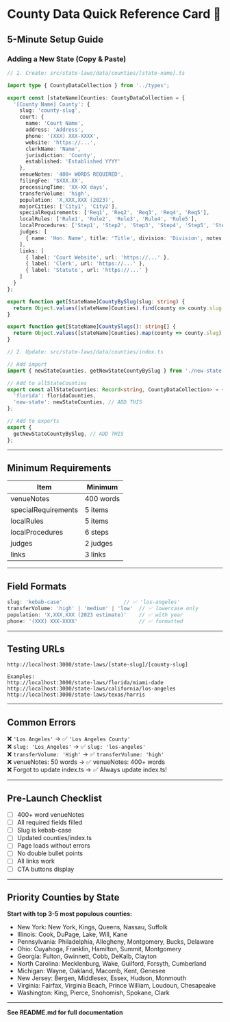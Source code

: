 # County Data Quick Reference Card 🚀

## 5-Minute Setup Guide

### Adding a New State (Copy & Paste)

```typescript
// 1. Create: src/state-laws/data/counties/[state-name].ts

import type { CountyDataCollection } from '../types';

export const [stateName]Counties: CountyDataCollection = {
  '[County Name] County': {
    slug: 'county-slug',
    court: {
      name: 'Court Name',
      address: 'Address',
      phone: '(XXX) XXX-XXXX',
      website: 'https://...',
      clerkName: 'Name',
      jurisdiction: 'County',
      established: 'Established YYYY'
    },
    venueNotes: '400+ WORDS REQUIRED',
    filingFee: '$XXX.XX',
    processingTime: 'XX-XX days',
    transferVolume: 'high',
    population: 'X,XXX,XXX (2023)',
    majorCities: ['City1', 'City2'],
    specialRequirements: ['Req1', 'Req2', 'Req3', 'Req4', 'Req5'],
    localRules: ['Rule1', 'Rule2', 'Rule3', 'Rule4', 'Rule5'],
    localProcedures: ['Step1', 'Step2', 'Step3', 'Step4', 'Step5', 'Step6'],
    judges: [
      { name: 'Hon. Name', title: 'Title', division: 'Division', notes: 'Notes', experience: 'Experience' }
    ],
    links: [
      { label: 'Court Website', url: 'https://...' },
      { label: 'Clerk', url: 'https://...' },
      { label: 'Statute', url: 'https://...' }
    ]
  }
};

export function get[StateName]CountyBySlug(slug: string) {
  return Object.values([stateName]Counties).find(county => county.slug === slug);
}

export function get[StateName]CountySlugs(): string[] {
  return Object.values([stateName]Counties).map(county => county.slug);
}
```

```typescript
// 2. Update: src/state-laws/data/counties/index.ts

// Add import
import { newStateCounties, getNewStateCountyBySlug } from './new-state';

// Add to allStateCounties
export const allStateCounties: Record<string, CountyDataCollection> = {
  'florida': floridaCounties,
  'new-state': newStateCounties, // ADD THIS
};

// Add to exports
export {
  getNewStateCountyBySlug, // ADD THIS
};
```

---

## Minimum Requirements

| Item | Minimum |
|------|---------|
| venueNotes | 400 words |
| specialRequirements | 5 items |
| localRules | 5 items |
| localProcedures | 6 steps |
| judges | 2 judges |
| links | 3 links |

---

## Field Formats

```typescript
slug: 'kebab-case'                    // ✅ 'los-angeles'
transferVolume: 'high' | 'medium' | 'low'  // ✅ lowercase only
population: 'X,XXX,XXX (2023 estimate)'    // ✅ with year
phone: '(XXX) XXX-XXXX'                    // ✅ formatted
```

---

## Testing URLs

```
http://localhost:3000/state-laws/[state-slug]/[county-slug]

Examples:
http://localhost:3000/state-laws/florida/miami-dade
http://localhost:3000/state-laws/california/los-angeles
http://localhost:3000/state-laws/texas/harris
```

---

## Common Errors

❌ `'Los Angeles'` → ✅ `'Los Angeles County'`  
❌ `slug: 'Los_Angeles'` → ✅ `slug: 'los-angeles'`  
❌ `transferVolume: 'High'` → ✅ `transferVolume: 'high'`  
❌ venueNotes: 50 words → ✅ venueNotes: 400+ words  
❌ Forgot to update index.ts → ✅ Always update index.ts!

---

## Pre-Launch Checklist

- [ ] 400+ word venueNotes
- [ ] All required fields filled
- [ ] Slug is kebab-case
- [ ] Updated counties/index.ts
- [ ] Page loads without errors
- [ ] No double bullet points
- [ ] All links work
- [ ] CTA buttons display

---

## Priority Counties by State

**Start with top 3-5 most populous counties:**

- New York: New York, Kings, Queens, Nassau, Suffolk
- Illinois: Cook, DuPage, Lake, Will, Kane
- Pennsylvania: Philadelphia, Allegheny, Montgomery, Bucks, Delaware
- Ohio: Cuyahoga, Franklin, Hamilton, Summit, Montgomery
- Georgia: Fulton, Gwinnett, Cobb, DeKalb, Clayton
- North Carolina: Mecklenburg, Wake, Guilford, Forsyth, Cumberland
- Michigan: Wayne, Oakland, Macomb, Kent, Genesee
- New Jersey: Bergen, Middlesex, Essex, Hudson, Monmouth
- Virginia: Fairfax, Virginia Beach, Prince William, Loudoun, Chesapeake
- Washington: King, Pierce, Snohomish, Spokane, Clark

---

**See README.md for full documentation**

